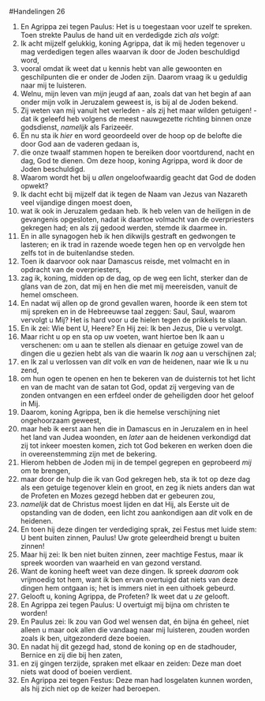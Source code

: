 #Handelingen 26
1. En Agrippa zei tegen Paulus: Het is u toegestaan voor uzelf te spreken. Toen strekte Paulus de hand uit en verdedigde zich *als volgt*:
2. Ik acht mijzelf gelukkig, koning Agrippa, dat ik mij heden tegenover u mag verdedigen tegen alles waarvan ik door de Joden beschuldigd word,
3. vooral omdat ik weet dat u kennis hebt van alle gewoonten en geschilpunten die er onder de Joden zijn. Daarom vraag ik u geduldig naar mij te luisteren.
4. Welnu, mijn leven van *mijn* jeugd af aan, zoals dat van het begin af aan onder mijn volk in Jeruzalem geweest is, is bij al de Joden bekend.
5. Zij weten van mij vanuit het verleden - als zij het maar wilden getuigen! - dat ik geleefd heb volgens de meest nauwgezette richting binnen onze godsdienst, *namelijk* als Farizeeër.
6. En nu sta ik *hier* en word geoordeeld over de hoop op de belofte die door God aan de vaderen gedaan is,
7. die onze twaalf stammen hopen te bereiken door voortdurend, nacht en dag, God te dienen. Om deze hoop, koning Agrippa, word ik door de Joden beschuldigd.
8. Waarom wordt het bij u *allen* ongeloofwaardig geacht dat God de doden opwekt?
9. Ik dacht echt bij mijzelf dat ik tegen de Naam van Jezus van Nazareth veel vijandige dingen moest doen,
10. wat ik ook in Jeruzalem gedaan heb. Ik heb velen van de heiligen in de gevangenis opgesloten, nadat ik daartoe volmacht van de overpriesters gekregen had; en als zij gedood werden, stemde ik daarmee in.
11. En in alle synagogen heb ik hen dikwijls gestraft en gedwongen te lasteren; en ik trad in razende woede tegen hen op en vervolgde hen zelfs tot in de buitenlandse steden.
12. Toen ik daarvoor ook naar Damascus reisde, met volmacht en in opdracht van de overpriesters,
13. zag ik, koning, midden op de dag, op de weg een licht, sterker dan de glans van de zon, dat mij en hen die met mij meereisden, vanuit de hemel omscheen.
14. En nadat wij allen op de grond gevallen waren, hoorde ik een stem tot mij spreken en in de Hebreeuwse taal zeggen: Saul, Saul, waarom vervolgt u Mij? Het is hard voor u de hielen tegen de prikkels te slaan.
15. En ik zei: Wie bent U, Heere? En Hij zei: Ik ben Jezus, Die u vervolgt.
16. Maar richt u op en sta op uw voeten, want hiertoe ben Ik aan u verschenen: om u aan te stellen als dienaar en getuige zowel van de dingen die u gezien hebt als van die waarin Ik *nog* aan u verschijnen zal;
17. en Ik zal u verlossen van *dit* volk en *van* de heidenen, naar wie Ik u nu zend,
18. om hun ogen te openen en hen te bekeren van de duisternis tot het licht en van de macht van de satan tot God, opdat zij vergeving van de zonden ontvangen en een erfdeel onder de geheiligden door het geloof in Mij.
19. Daarom, koning Agrippa, ben ik die hemelse verschijning niet ongehoorzaam geweest,
20. maar heb ik eerst aan hen die in Damascus en in Jeruzalem en in heel het land van Judea woonden, en *later* aan de heidenen verkondigd dat zij tot inkeer moesten komen, zich tot God bekeren en werken doen die in overeenstemming zijn met de bekering.
21. Hierom hebben de Joden mij in de tempel gegrepen en geprobeerd *mij* om te brengen,
22. maar door de hulp die ik van God gekregen heb, sta ik tot op deze dag als een getuige tegenover klein en groot, en zeg ik niets anders dan wat de Profeten en Mozes gezegd hebben dat er gebeuren zou,
23. *namelijk* dat de Christus moest lijden en dat Hij, als Eerste uit de opstanding van de doden, een licht zou aankondigen aan *dit* volk en de heidenen.
24. En toen hij deze dingen ter verdediging sprak, zei Festus met luide stem: U bent buiten zinnen, Paulus! Uw grote geleerdheid brengt u buiten zinnen!
25. Maar hij zei: Ik ben niet buiten zinnen, zeer machtige Festus, maar ik spreek woorden van waarheid en van gezond verstand.
26. Want de koning heeft weet van deze dingen. Ik spreek *daarom* ook vrijmoedig tot hem, want ik ben ervan overtuigd dat niets van deze dingen hem ontgaan is; het is immers niet in een uithoek gebeurd.
27. Gelooft u, koning Agrippa, de Profeten? Ik weet dat u *ze* gelooft.
28. En Agrippa zei tegen Paulus: U overtuigt mij bijna om christen te worden!
29. En Paulus zei: Ik zou van God wel wensen dat, én bijna én geheel, niet alleen u maar ook allen die vandaag naar mij luisteren, zouden worden zoals ik ben, uitgezonderd deze boeien.
30. En nadat hij dit gezegd had, stond de koning op en de stadhouder, Bernice en zij die bij hen zaten,
31. en zij gingen terzijde, spraken met elkaar en zeiden: Deze man doet niets wat dood of boeien verdient.
32. En Agrippa zei tegen Festus: Deze man had losgelaten kunnen worden, als hij zich niet op de keizer had beroepen.
